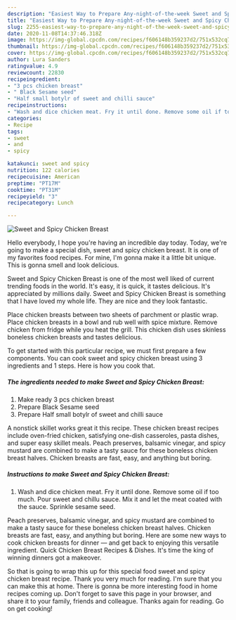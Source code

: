 ```yaml
---
description: "Easiest Way to Prepare Any-night-of-the-week Sweet and Spicy Chicken Breast"
title: "Easiest Way to Prepare Any-night-of-the-week Sweet and Spicy Chicken Breast"
slug: 2255-easiest-way-to-prepare-any-night-of-the-week-sweet-and-spicy-chicken-breast
date: 2020-11-08T14:37:46.318Z
image: https://img-global.cpcdn.com/recipes/f606148b359237d2/751x532cq70/sweet-and-spicy-chicken-breast-recipe-main-photo.jpg
thumbnail: https://img-global.cpcdn.com/recipes/f606148b359237d2/751x532cq70/sweet-and-spicy-chicken-breast-recipe-main-photo.jpg
cover: https://img-global.cpcdn.com/recipes/f606148b359237d2/751x532cq70/sweet-and-spicy-chicken-breast-recipe-main-photo.jpg
author: Lura Sanders
ratingvalue: 4.9
reviewcount: 22830
recipeingredient:
- "3 pcs chicken breast"
- " Black Sesame seed"
- "Half small botylr of sweet and chilli sauce"
recipeinstructions:
- "Wash and dice chicken meat. Fry it until done. Remove some oil if too much. Pour sweet and chillu sauce. Mix it and let the meat coated with the sauce. Sprinkle sesame seed."
categories:
- Recipe
tags:
- sweet
- and
- spicy

katakunci: sweet and spicy 
nutrition: 122 calories
recipecuisine: American
preptime: "PT17M"
cooktime: "PT31M"
recipeyield: "3"
recipecategory: Lunch

---
```



![Sweet and Spicy Chicken Breast](https://img-global.cpcdn.com/recipes/f606148b359237d2/751x532cq70/sweet-and-spicy-chicken-breast-recipe-main-photo.jpg)

Hello everybody, I hope you're having an incredible day today. Today, we're going to make a special dish, sweet and spicy chicken breast. It is one of my favorites food recipes. For mine, I'm gonna make it a little bit unique. This is gonna smell and look delicious.

Sweet and Spicy Chicken Breast is one of the most well liked of current trending foods in the world. It's easy, it is quick, it tastes delicious. It's appreciated by millions daily. Sweet and Spicy Chicken Breast is something that I have loved my whole life. They are nice and they look fantastic.

Place chicken breasts between two sheets of parchment or plastic wrap. Place chicken breasts in a bowl and rub well with spice mixture. Remove chicken from fridge while you heat the grill. This chicken dish uses skinless boneless chicken breasts and tastes delicious.


To get started with this particular recipe, we must first prepare a few components. You can cook sweet and spicy chicken breast using 3 ingredients and 1 steps. Here is how you cook that.

<!--inarticleads1-->

##### The ingredients needed to make Sweet and Spicy Chicken Breast:

1. Make ready 3 pcs chicken breast
1. Prepare  Black Sesame seed
1. Prepare Half small botylr of sweet and chilli sauce


A nonstick skillet works great it this recipe. These chicken breast recipes include oven-fried chicken, satisfying one-dish casseroles, pasta dishes, and super easy skillet meals. Peach preserves, balsamic vinegar, and spicy mustard are combined to make a tasty sauce for these boneless chicken breast halves. Chicken breasts are fast, easy, and anything but boring. 

<!--inarticleads2-->

##### Instructions to make Sweet and Spicy Chicken Breast:

1. Wash and dice chicken meat. Fry it until done. Remove some oil if too much. Pour sweet and chillu sauce. Mix it and let the meat coated with the sauce. Sprinkle sesame seed.


Peach preserves, balsamic vinegar, and spicy mustard are combined to make a tasty sauce for these boneless chicken breast halves. Chicken breasts are fast, easy, and anything but boring. Here are some new ways to cook chicken breasts for dinner — and get back to enjoying this versatile ingredient. Quick Chicken Breast Recipes &amp; Dishes. It&#39;s time the king of winning dinners got a makeover. 

So that is going to wrap this up for this special food sweet and spicy chicken breast recipe. Thank you very much for reading. I'm sure that you can make this at home. There is gonna be more interesting food in home recipes coming up. Don't forget to save this page in your browser, and share it to your family, friends and colleague. Thanks again for reading. Go on get cooking!

